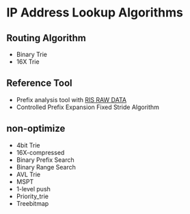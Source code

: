 # IP Address Lookup Algorithms

## Routing Algorithm
* Binary Trie 
* 16X Trie

## Reference Tool
* Prefix analysis tool with [RIS RAW DATA](https://www.ripe.net/analyse/internet-measurements/routing-information-service-ris/ris-raw-data)
* Controlled Prefix Expansion Fixed Stride Algorithm

## non-optimize
* 4bit Trie
* 16X-compressed
* Binary Prefix Search
* Binary Range Search
* AVL Trie
* MSPT
* 1-level push
* Priority_trie
* Treebitmap
